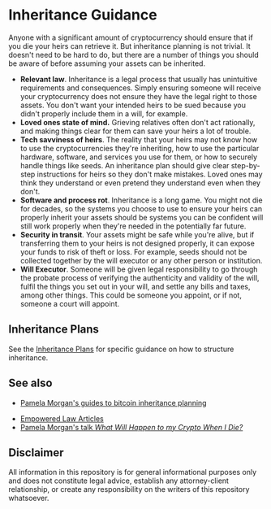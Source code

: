 # Inheritance Guidance

Anyone with a significant amount of cryptocurrency should ensure that if you die your heirs can retrieve it. But inheritance planning is not trivial. It doesn't need to be hard to do, but there are a number of things you should be aware of before assuming your assets can be inherited. 

* **Relevant law**. Inheritance is a legal process that usually has unintuitive requirements and consequences. Simply ensuring someone will receive your cryptocurrency does not ensure they have the legal right to those assets. You don't want your intended heirs to be sued because you didn't properly include them in a will, for example.
* **Loved ones state of mind.** Grieving relatives often don't act rationally, and making things clear for them can save your heirs a lot of trouble.
* **Tech savviness of heirs**. The reality that your heirs may not know how to use the cryptocurrencies they're inheriting, how to use the particular hardware, software, and services you use for them, or how to securely handle things like seeds. An inheritance plan should give clear step-by-step instructions for heirs so they don't make mistakes. Loved ones may think they understand or even pretend they understand even when they don't. 
* **Software and process rot**. Inheritance is a long game. You might not die for decades, so the systems you choose to use to ensure your heirs can properly inherit your assets should be systems you can be confident will still work properly when they're needed in the potentially far future.
* **Security in transit**. Your assets might be safe while you're alive, but if transferring them to your heirs is not designed properly, it can expose your funds to risk of theft or loss. For example, seeds should not be collected together by the will executor or any other person or institution. 
* **Will Executor**. Someone will be given legal responsibility to go through the probate process of verifying the authenticity and validity of the will, fulfil the things you set out in your will, and settle any bills and taxes, among other things. This could be someone you appoint, or if not, someone a court will appoint.

## Inheritance Plans

See the [Inheritance Plans](../inheritancePlans) for specific guidance on how to structure inheritance.

## See also

* [Pamela Morgan's guides to bitcoin inheritance planning](http://medium.com/@pamelawjd)

- [Empowered Law Articles](https://empoweredlaw.com/articles/articles-2/)
- [Pamela Morgan's talk *What Will Happen to my Crypto When I Die?*](https://www.youtube.com/watch?v=ddwWNWg8YSQ&feature=youtu.be)

## Disclaimer

All information in this repository is for general informational purposes only and does not constitute legal advice, establish any attorney-client relationship, or create any responsibility on the writers of this repository whatsoever.